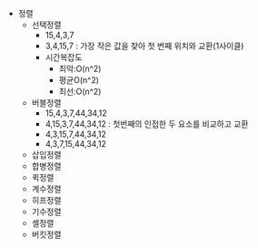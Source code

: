 - 정렬
	- 선택정렬
		- 15,4,3,7
		- 3,4,15,7 : 가장 작은 값을 찾아 첫 번째 위치와 교환(1사이클)
		- 시간복잡도
			- 최악:O(n^2)
			- 평균O(n^2)
			- 최선:O(n^2)
	- 버블정렬
		- 15,4,3,7,44,34,12
		- 4,15,3,7,44,34,12 : 첫번째의 인접한 두 요소를 비교하고 교환
		- 4,3,15,7,44,34,12
		- 4,3,7,15,44,34,12
	- 삽입정렬
	- 합병정렬
	- 퀵정렬
	- 계수정렬
	- 히프정렬
	- 기수정렬
	- 셸정렬
	- 버킷정렬